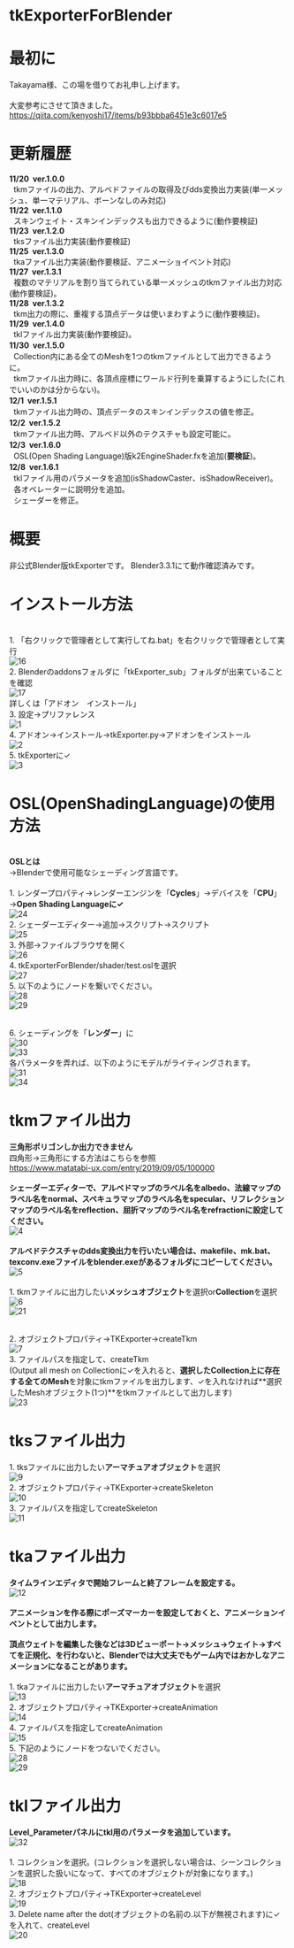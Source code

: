 # tkExporterForBlender

# 最初に
Takayama様、この場を借りてお礼申し上げます。
<br>
<br>大変参考にさせて頂きました。
<br>https://qiita.com/kenyoshi17/items/b93bbba6451e3c6017e5

# 更新履歴
 **11/20&nbsp;&nbsp;ver.1.0.0**
  <br>&nbsp;&nbsp;tkmファイルの出力、アルベドファイルの取得及びdds変換出力実装(単一メッシュ、単一マテリアル、ボーンなしのみ対応)
<br>
 **11/22&nbsp;&nbsp;ver.1.1.0**
  <br>&nbsp;&nbsp;スキンウェイト・スキンインデックスも出力できるように(動作要検証)
<br>
 **11/23&nbsp;&nbsp;ver.1.2.0**
  <br>&nbsp;&nbsp;tksファイル出力実装(動作要検証)
<br>
 **11/25&nbsp;&nbsp;ver.1.3.0**
  <br>&nbsp;&nbsp;tkaファイル出力実装(動作要検証、アニメーショイベント対応)
<br>
 **11/27&nbsp;&nbsp;ver.1.3.1**
  <br>&nbsp;&nbsp;複数のマテリアルを割り当てられている単一メッシュのtkmファイル出力対応(動作要検証)。
 <br>
 **11/28&nbsp;&nbsp;ver.1.3.2**
  <br>&nbsp;&nbsp;tkm出力の際に、重複する頂点データは使いまわすように(動作要検証)。
   <br>
 **11/29&nbsp;&nbsp;ver.1.4.0**
  <br>&nbsp;&nbsp;tklファイル出力実装(動作要検証)。
     <br>
 **11/30&nbsp;&nbsp;ver.1.5.0**
　<br>&nbsp;&nbsp;Collection内にある全てのMeshを1つのtkmファイルとして出力できるように。
  <br>&nbsp;&nbsp;tkmファイル出力時に、各頂点座標にワールド行列を乗算するようにした(これでいいのかは分からない)。
  <br>
 **12/1&nbsp;&nbsp;ver.1.5.1**
　<br>&nbsp;&nbsp;tkmファイル出力時の、頂点データのスキンインデックスの値を修正。
  <br>
 **12/2&nbsp;&nbsp;ver.1.5.2**
　<br>&nbsp;&nbsp;tkmファイル出力時、アルベド以外のテクスチャも設定可能に。
  <br>
 **12/3&nbsp;&nbsp;ver.1.6.0**
　<br>&nbsp;&nbsp;OSL(Open Shading Language)版k2EngineShader.fxを追加(**要検証**)。
 <br>
  **12/8&nbsp;&nbsp;ver.1.6.1**
　<br>&nbsp;&nbsp;tklファイル用のパラメータを追加(isShadowCaster、isShadowReceiver)。
  <br>&nbsp;&nbsp;各オペレーターに説明分を追加。
  <br>&nbsp;&nbsp;シェーダーを修正。

# 概要
非公式Blender版tkExporterです。
Blender3.3.1にて動作確認済みです。

# インストール方法

<br>1.&nbsp;「右クリックで管理者として実行してね.bat」を右クリックで管理者として実行
<br>![16](https://user-images.githubusercontent.com/44657623/203994330-492e4351-8184-4bb7-a836-181cefdffd92.png)
<br>2.&nbsp;Blenderのaddonsフォルダに「tkExporter_sub」フォルダが出来ていることを確認
<br>![17](https://user-images.githubusercontent.com/44657623/203994647-fb462026-15f4-464f-9bc6-c95630e195a8.png)
<br>詳しくは「アドオン　インストール」
<br>3.&nbsp;設定→プリファレンス
<br>![1](https://user-images.githubusercontent.com/44657623/202902685-123d81df-5561-4e91-8251-205606a1d19d.png)
<br>4.&nbsp;アドオン→インストール→tkExporter.py→アドオンをインストール
<br>![2](https://user-images.githubusercontent.com/44657623/202902789-0c5857bb-2c65-4123-ba87-ccc682e84f0c.png)
<br>5.&nbsp;tkExporterに✓
<br>![3](https://user-images.githubusercontent.com/44657623/202902856-b194fb85-ad2a-487b-91e9-c2de8b073ef0.png)

# OSL(OpenShadingLanguage)の使用方法
<br>**OSLとは**
<br>→Blenderで使用可能なシェーディング言語です。
<br>
<br>1.&nbsp;レンダープロパティ→レンダーエンジンを「**Cycles**」→デバイスを「**CPU**」→**Open Shading Languageに✓**
<br>![24](https://user-images.githubusercontent.com/44657623/205442630-01441c30-aa76-4044-86b0-1019678dea35.png)
<br>2.&nbsp;シェーダーエディター→追加→スクリプト→スクリプト
<br>![25](https://user-images.githubusercontent.com/44657623/205442717-89e4a108-8253-44e9-b1dc-3377c10aa947.png)
<br>3.&nbsp;外部→ファイルブラウザを開く
<br>![26](https://user-images.githubusercontent.com/44657623/205442757-adf811b9-a7b0-4757-af11-a9cc2150d533.png)
<br>4.&nbsp;tkExporterForBlender/shader/test.oslを選択
<br>![27](https://user-images.githubusercontent.com/44657623/205442801-8629d1df-0066-451d-9d7a-830f2ea637d4.png)
<br>5.&nbsp;以下のようにノードを繋いでください。
<br>![28](https://user-images.githubusercontent.com/44657623/206435933-cdb4783b-3681-4b2d-8fa6-269b9f159431.png)
<br>![29](https://user-images.githubusercontent.com/44657623/206436662-de88545f-423b-42e2-ac1b-6b48724e8bae.png)

<br>6.&nbsp;シェーディングを「**レンダー**」に
<br>![30](https://user-images.githubusercontent.com/44657623/205444034-77432cab-8bbe-456b-a789-efe6fe818709.png)
<br>![33](https://user-images.githubusercontent.com/44657623/206437076-b995e07b-d44a-41fb-a6a8-111cc55a6dcb.png)
<br>各パラメータを弄れば、以下のようにモデルがライティングされます。
<br>![31](https://user-images.githubusercontent.com/44657623/206435741-9648b8b0-cd40-41a9-87bb-d22aafa48f46.png)
<br>![34](https://user-images.githubusercontent.com/44657623/206437582-52d126aa-0d9d-4b37-a628-d8ed9c2ba15f.png)








# tkmファイル出力
**三角形ポリゴンしか出力できません**
<br>四角形→三角形にする方法はこちらを参照
<br>https://www.matatabi-ux.com/entry/2019/09/05/100000
<br><br>
**シェーダーエディターで、**アルベドマップのラベル名をalbedo**、**法線マップのラベル名をnormal**、**スペキュラマップのラベル名をspecular**、**リフレクションマップのラベル名をreflection**、**屈折マップのラベル名をrefraction**に設定してください。**
<br>![4](https://user-images.githubusercontent.com/44657623/202903175-8986e331-61f4-4f9b-98ea-b3214c57adc8.png)
<br><br>
**アルベドテクスチャのdds変換出力を行いたい場合は、makefile、mk.bat、texconv.exeファイルをblender.exeがあるフォルダにコピーしてください。**
<br>![5](https://user-images.githubusercontent.com/44657623/202903461-e0485e01-c978-42fa-910a-a77068ee66f0.png)
<br><br>
1.&nbsp;tkmファイルに出力したい**メッシュオブジェクト**を選択or**Collection**を選択
<br>![6](https://user-images.githubusercontent.com/44657623/202903646-7edabb2d-8976-4bb3-a3e3-8ddec51cb3ed.png)
<br>![21](https://user-images.githubusercontent.com/44657623/204788193-7d41ea03-761b-4f4d-9ab6-1c043efd62d7.png)

<br>2.&nbsp;オブジェクトプロパティ→TKExporter→createTkm
<br>![7](https://user-images.githubusercontent.com/44657623/202903877-d500505a-b454-425c-9c36-96f8e9995bac.png)
<br>3.&nbsp;ファイルパスを指定して、createTkm
<br>(Output all mesh on Collectionに✓を入れると、**選択したCollection上に存在する全てのMesh**を対象にtkmファイルを出力します、✓を入れなければ**選択したMeshオブジェクト(1つ)**をtkmファイルとして出力します)
<br>![23](https://user-images.githubusercontent.com/44657623/204789146-f12b44d2-7cae-4537-b80e-cc32da0b4f10.png)
# tksファイル出力
1.&nbsp;tksファイルに出力したい**アーマチュアオブジェクト**を選択
<br>![9](https://user-images.githubusercontent.com/44657623/203451472-adcddb27-0e22-4bcd-9b22-aa4f2256857c.png)
<br>2.&nbsp;オブジェクトプロパティ→TKExporter→createSkeleton
<br>![10](https://user-images.githubusercontent.com/44657623/203451565-507c5056-17e1-4b39-80ad-417ae7317715.png)
<br>3.&nbsp;ファイルパスを指定してcreateSkeleton
<br>![11](https://user-images.githubusercontent.com/44657623/203451713-518cb6a0-f277-4a95-99f7-0747a1510a28.png)

# tkaファイル出力
**タイムラインエディタで開始フレームと終了フレームを設定する。**
<br>![12](https://user-images.githubusercontent.com/44657623/203992635-5fc5a1a0-d92a-4915-9ac9-344a36d1fa93.png)
<br><br>
**アニメーションを作る際にポーズマーカーを設定しておくと、アニメーションイベントとして出力します。**
<br><br>
**頂点ウェイトを編集した後などは3Dビューポート→メッシュ→ウェイト→すべてを正規化、を行わないと、Blenderでは大丈夫でもゲーム内ではおかしなアニメーションになることがあります。**
<br><br>
1.&nbsp;tkaファイルに出力したい**アーマチュアオブジェクト**を選択
<br>![13](https://user-images.githubusercontent.com/44657623/203992843-7e2b316f-40a3-4f0f-974f-850eff60562f.png)
<br>2.&nbsp;オブジェクトプロパティ→TKExporter→createAnimation
<br>![14](https://user-images.githubusercontent.com/44657623/203993009-3222df91-fef8-4d69-bea8-86a8572714c5.png)
<br>4.&nbsp;ファイルパスを指定してcreateAnimation
<br>![15](https://user-images.githubusercontent.com/44657623/203993199-7998066e-c22e-4429-84a6-b251e0681781.png)
<br>5.&nbsp;下記のようにノードをつないでください。
<br>![28](https://user-images.githubusercontent.com/44657623/205442940-603f9d8c-6c27-4bd0-8b3b-b0f4ae28b073.png)
<br>![29](https://user-images.githubusercontent.com/44657623/205442946-cad314d2-6462-4090-8b61-1e71aa06624f.png)


# tklファイル出力
**Level_Parameterパネルにtkl用のパラメータを追加しています。**
<br>![32](https://user-images.githubusercontent.com/44657623/206342443-4c19ecd1-9d6d-47b8-87b9-258b0233b3e6.png)
<br>
<br>
1.&nbsp;コレクションを選択。(コレクションを選択しない場合は、シーンコレクションを選択した扱いになって、すべてのオブジェクトが対象になります。)
<br>![18](https://user-images.githubusercontent.com/44657623/204429635-0fc5d36d-19d7-43f9-9db3-342d4995b955.png)
<br>2.&nbsp;オブジェクトプロパティ→TKExporter→createLevel
<br>![19](https://user-images.githubusercontent.com/44657623/204430215-f301527c-8abc-47c6-bcd3-90f03ddc2bb6.png)
<br>3.&nbsp;Delete name after the dot(オブジェクトの名前の.以下が無視されます)に✓を入れて、createLevel
<br>![20](https://user-images.githubusercontent.com/44657623/204430196-2639f642-1b5f-48b3-9a03-eca593ba41bc.png)





